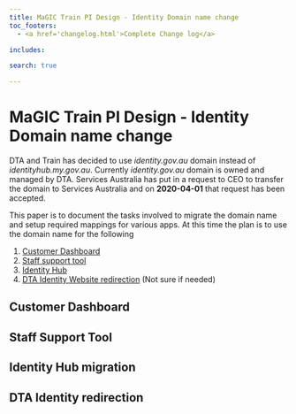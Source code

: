 ```yaml
---
title: MaGIC Train PI Design - Identity Domain name change
toc_footers: 
  - <a href='changelog.html'>Complete Change log</a>

includes: 

search: true

---
```


# MaGIC Train PI Design - Identity Domain name change
DTA and Train has decided to use *identity.gov.au* domain instead of *identityhub.my.gov.au*. Currently *identity.gov.au* domain is owned and managed by DTA. Services Australia has put in a request to CEO to transfer the domain to Services Australia and on **2020-04-01** that request has been accepted. 

This paper is to document the tasks involved to migrate the domain name and setup required mappings for various apps. At this time the plan is to use the domain name for the following 

1.  [Customer Dashboard](#CUSTOMER_DASHBOARD)
1.  [Staff support tool](#STAFF_SUPPORT_TOOL)
1.  [Identity Hub](#IDENTITY_HUB_MIGRATION)
1.  [DTA Identity Website redirection](#DTA_WEB_REDIRECT) (Not sure if needed)  

## <a id="CUSTOMER_DASHBOARD"></a>Customer Dashboard


<div hidden>

```
@startuml firstDiagram

actor Foo1
boundary Foo2
control Foo3
entity Foo4
database Foo5
collections Foo6
Foo1 -> Foo2 : To boundary
Foo1 -> Foo3 : To control2
Foo1 -> Foo4 : To entity
Foo1 -> Foo5 : To database
Foo1 -> Foo6 : To collections		
@enduml
```
![](bin\firstDiagram.svg)

</div>

## <a id="STAFF_SUPPORT_TOOL"></a>Staff Support Tool

<div hidden>

```
@startuml firstDiagram2

Alice -> Bob: Hello
Bob -> Alice: Hi!
		
@enduml

```

![](bin\firstDiagram2.svg)

</div>


## <a id="IDENTITY_HUB_MIGRATION"></a>Identity Hub migration 

## <a id="DTA_WEB_REDIRECT"></a>DTA Identity redirection 
